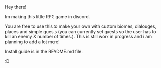 Hey there!

Im making this little RPG game in discord.

You are free to use this to make your own with custom biomes, dialouges, places and simple quests (you can currently set quests so the user has to kill an enemy X number of times.). This is still work in progress and i am planning to add a lot more!

Install guide is in the README.md file.

:D
